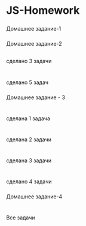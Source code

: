 # JS-Homework
###
Домашнее задание-1
###
Домашнее задание-2
##
сделано 3 задачи
#
сделано 5 задач
###
Домашнее задание - 3
#
сделана 1 задача
#
сделана 2 задачи
#
сделана 3 задачи
#
сделано 4 задачи
###
Домашнее задание-4
#
Все задачи
